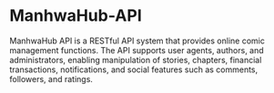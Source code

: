 # ManhwaHub-API
ManhwaHub API is a RESTful API system that provides online comic management functions. The API supports user agents, authors, and administrators, enabling manipulation of stories, chapters, financial transactions, notifications, and social features such as comments, followers, and ratings.
